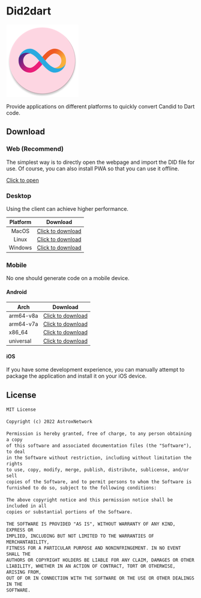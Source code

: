 # Did2dart

![AppIcon](android/app/src/main/res/mipmap-xxxhdpi/ic_launcher_round.png)

Provide applications on different platforms to quickly convert Candid to Dart code.

## Download

### Web (Recommend)

The simplest way is to directly open the webpage and import the DID file for use. Of course, you can also install PWA so that you can use it offline.

[Click to open](https://did2dart.astrox.app/#/)

### Desktop

Using the client can achieve higher performance.

| Platform |                                                Download                                                |
|:--------:|:------------------------------------------------------------------------------------------------------:|
|  MacOS   |    [Click to download](https://github.com/iota9star/did2dart/releases/download/v1.0.0/did2dart.dmg)    |
|  Linux   | [Click to download](https://github.com/iota9star/did2dart/releases/download/v1.0.0/did2dart-linux.zip) |
| Windows  | [Click to download](https://github.com/iota9star/did2dart/releases/download/v1.0.0/did2dart-win32.zip) |


### Mobile

No one should generate code on a mobile device.

#### Android

| Arch      | Download                                                                                                        |
|-----------|-----------------------------------------------------------------------------------------------------------------|
| arm64-v8a | [Click to download](https://github.com/iota9star/did2dart/releases/download/v1.0.0/app-arm64-v8a-release.apk)   |
| arm64-v7a | [Click to download](https://github.com/iota9star/did2dart/releases/download/v1.0.0/app-armeabi-v7a-release.apk) |
| x86_64    | [Click to download](https://github.com/iota9star/did2dart/releases/download/v1.0.0/app-x86_64-release.apk)      |
| universal | [Click to download](https://github.com/iota9star/did2dart/releases/download/v1.0.0/app-universal-release.apk)   |

#### iOS

If you have some development experience, you can manually attempt to package the application and install it on your iOS device.

## License

```text
MIT License

Copyright (c) 2022 AstroxNetwork

Permission is hereby granted, free of charge, to any person obtaining a copy
of this software and associated documentation files (the "Software"), to deal
in the Software without restriction, including without limitation the rights
to use, copy, modify, merge, publish, distribute, sublicense, and/or sell
copies of the Software, and to permit persons to whom the Software is
furnished to do so, subject to the following conditions:

The above copyright notice and this permission notice shall be included in all
copies or substantial portions of the Software.

THE SOFTWARE IS PROVIDED "AS IS", WITHOUT WARRANTY OF ANY KIND, EXPRESS OR
IMPLIED, INCLUDING BUT NOT LIMITED TO THE WARRANTIES OF MERCHANTABILITY,
FITNESS FOR A PARTICULAR PURPOSE AND NONINFRINGEMENT. IN NO EVENT SHALL THE
AUTHORS OR COPYRIGHT HOLDERS BE LIABLE FOR ANY CLAIM, DAMAGES OR OTHER
LIABILITY, WHETHER IN AN ACTION OF CONTRACT, TORT OR OTHERWISE, ARISING FROM,
OUT OF OR IN CONNECTION WITH THE SOFTWARE OR THE USE OR OTHER DEALINGS IN THE
SOFTWARE.
```
